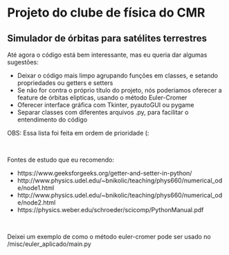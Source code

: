 <h1> Projeto do clube de física do CMR </h1>
<h2> Simulador de órbitas para satélites terrestres </h2>

<p> Até agora o código está bem interessante, mas eu queria dar algumas sugestões: </p>
<ul>
   <li>Deixar o código mais limpo agrupando funções em classes, e setando propriedades ou getters e setters</li>
   <li>Se não for contra o próprio título do projeto, nós poderiamos oferecer a feature de órbitas elipticas, usando o método Euler-Cromer</li>
   <li>Oferecer interface gráfica com Tkinter, pyautoGUI ou pygame</li>
   <li>Separar classes com diferentes arquivos .py, para facilitar o entendimento do código</li>  
</ul>
<p>OBS: Essa lista foi feita em ordem de prioridade (:</p>
<br>
<p>Fontes de estudo que eu recomendo:</p>
<ul>
   <li>https://www.geeksforgeeks.org/getter-and-setter-in-python/</li>
   <li>http://www.physics.udel.edu/~bnikolic/teaching/phys660/numerical_ode/node1.html</li>
   <li>http://www.physics.udel.edu/~bnikolic/teaching/phys660/numerical_ode/node2.html</li>
   <li>https://physics.weber.edu/schroeder/scicomp/PythonManual.pdf</li>  
</ul>
<br>
<p> Deixei um exemplo de como o método euler-cromer pode ser usado no /misc/euler_aplicado/main.py
